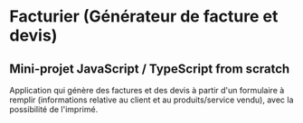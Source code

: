 # Facturier (Générateur de facture et devis)
## Mini-projet JavaScript / TypeScript from scratch

Application qui génère des factures et des devis à partir d'un formulaire à remplir (informations relative au client et au produits/service vendu), avec la possibilité de l'imprimé.
